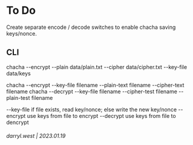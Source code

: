 # To Do

Create separate encode / decode switches to enable chacha saving keys/nonce.

## CLI

chacha --encrypt --plain data/plain.txt  --cipher data/cipher.txt --key-file data/keys

chacha --encrypt --key-file filename --plain-text filename --cipher-text filename
chacha --decrypt --key-file filename --cipher-test filename --plain-test filename

--key-file if file exists, read key/nonce; else write the new key/nonce
--encrypt use keys from file to encrypt
--decrypt use keys from file to dencrypt

###### darryl.west | 2023.01.19
